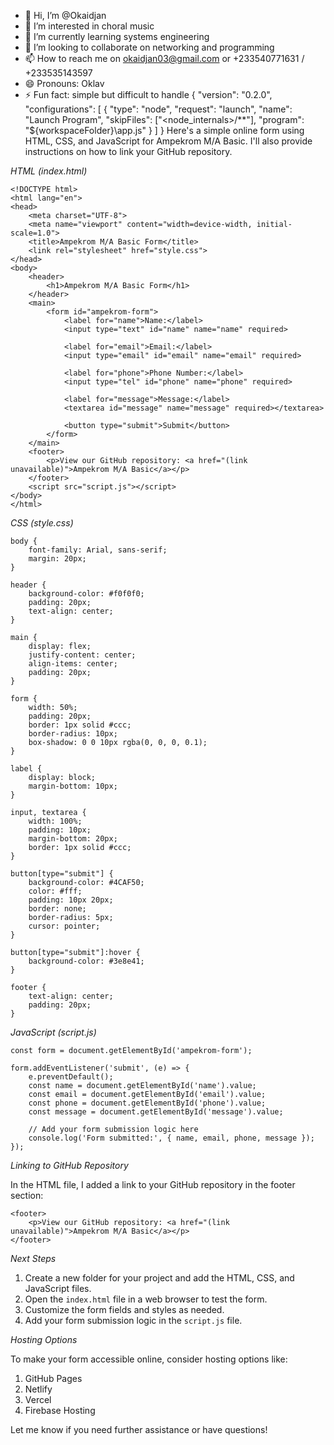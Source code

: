 - 👋 Hi, I’m @Okaidjan
- 👀 I’m interested in choral music
- 🌱 I’m currently learning systems engineering 
- 💞️ I’m looking to collaborate on networking and programming 
- 📫 How to reach me on okaidjan03@gmail.com or +233540771631 / +233535143597
- 😄 Pronouns: Oklav
- ⚡ Fun fact: simple but difficult to handle
{
  "version": "0.2.0",
  "configurations": [
    {
      "type": "node",
      "request": "launch",
      "name": "Launch Program",
      "skipFiles": ["<node_internals>/**"],
      "program": "${workspaceFolder}\\app.js"
    }
  ]
}
Here's a simple online form using HTML, CSS, and JavaScript for Ampekrom M/A Basic. I'll also provide instructions on how to link your GitHub repository.

*HTML (index.html)*
```
<!DOCTYPE html>
<html lang="en">
<head>
    <meta charset="UTF-8">
    <meta name="viewport" content="width=device-width, initial-scale=1.0">
    <title>Ampekrom M/A Basic Form</title>
    <link rel="stylesheet" href="style.css">
</head>
<body>
    <header>
        <h1>Ampekrom M/A Basic Form</h1>
    </header>
    <main>
        <form id="ampekrom-form">
            <label for="name">Name:</label>
            <input type="text" id="name" name="name" required>

            <label for="email">Email:</label>
            <input type="email" id="email" name="email" required>

            <label for="phone">Phone Number:</label>
            <input type="tel" id="phone" name="phone" required>

            <label for="message">Message:</label>
            <textarea id="message" name="message" required></textarea>

            <button type="submit">Submit</button>
        </form>
    </main>
    <footer>
        <p>View our GitHub repository: <a href="(link unavailable)">Ampekrom M/A Basic</a></p>
    </footer>
    <script src="script.js"></script>
</body>
</html>
```
*CSS (style.css)*
```
body {
    font-family: Arial, sans-serif;
    margin: 20px;
}

header {
    background-color: #f0f0f0;
    padding: 20px;
    text-align: center;
}

main {
    display: flex;
    justify-content: center;
    align-items: center;
    padding: 20px;
}

form {
    width: 50%;
    padding: 20px;
    border: 1px solid #ccc;
    border-radius: 10px;
    box-shadow: 0 0 10px rgba(0, 0, 0, 0.1);
}

label {
    display: block;
    margin-bottom: 10px;
}

input, textarea {
    width: 100%;
    padding: 10px;
    margin-bottom: 20px;
    border: 1px solid #ccc;
}

button[type="submit"] {
    background-color: #4CAF50;
    color: #fff;
    padding: 10px 20px;
    border: none;
    border-radius: 5px;
    cursor: pointer;
}

button[type="submit"]:hover {
    background-color: #3e8e41;
}

footer {
    text-align: center;
    padding: 20px;
}
```
*JavaScript (script.js)*
```
const form = document.getElementById('ampekrom-form');

form.addEventListener('submit', (e) => {
    e.preventDefault();
    const name = document.getElementById('name').value;
    const email = document.getElementById('email').value;
    const phone = document.getElementById('phone').value;
    const message = document.getElementById('message').value;

    // Add your form submission logic here
    console.log('Form submitted:', { name, email, phone, message });
});
```
*Linking to GitHub Repository*

In the HTML file, I added a link to your GitHub repository in the footer section:
```
<footer>
    <p>View our GitHub repository: <a href="(link unavailable)">Ampekrom M/A Basic</a></p>
</footer>
```
*Next Steps*

1. Create a new folder for your project and add the HTML, CSS, and JavaScript files.
2. Open the `index.html` file in a web browser to test the form.
3. Customize the form fields and styles as needed.
4. Add your form submission logic in the `script.js` file.

*Hosting Options*

To make your form accessible online, consider hosting options like:

1. GitHub Pages
2. Netlify
3. Vercel
4. Firebase Hosting

Let me know if you need further assistance or have questions!
<!---
Okaidjan/Okaidjan is a ✨ special ✨ repository because its `README.md` (this file) appears on your GitHub profile.
You can click the Preview link to take a look at your changes.
--->
